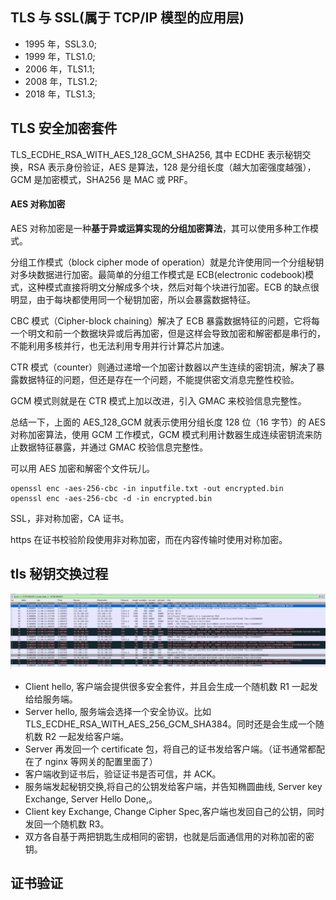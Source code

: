 ## TLS 与 SSL(属于 TCP/IP 模型的应用层)

- 1995 年，SSL3.0;
- 1999 年，TLS1.0;
- 2006 年，TLS1.1;
- 2008 年，TLS1.2;
- 2018 年，TLS1.3;

## TLS 安全加密套件

TLS_ECDHE_RSA_WITH_AES_128_GCM_SHA256, 其中 ECDHE 表示秘钥交换，RSA 表示身份验证，AES 是算法，128 是分组长度（越大加密强度越强），GCM 是加密模式，SHA256 是 MAC 或 PRF。

#### AES 对称加密

AES 对称加密是一种**基于异或运算实现的分组加密算法**，其可以使用多种工作模式。

分组工作模式（block cipher mode of operation）就是允许使用同一个分组秘钥对多块数据进行加密。最简单的分组工作模式是 ECB(electronic codebook)模式，这种模式直接将明文分解成多个块，然后对每个块进行加密。ECB 的缺点很明显，由于每块都使用同一个秘钥加密，所以会暴露数据特征。

CBC 模式（Cipher-block chaining）解决了 ECB 暴露数据特征的问题，它将每一个明文和前一个数据块异或后再加密，但是这样会导致加密和解密都是串行的，不能利用多核并行，也无法利用专用并行计算芯片加速。

CTR 模式（counter）则通过递增一个加密计数器以产生连续的密钥流，解决了暴露数据特征的问题，但还是存在一个问题，不能提供密文消息完整性校验。

GCM 模式则就是在 CTR 模式上加以改进，引入 GMAC 来校验信息完整性。

总结一下，上面的 AES_128_GCM 就表示使用分组长度 128 位（16 字节）的 AES 对称加密算法，使用 GCM 工作模式，GCM 模式利用计数器生成连续密钥流来防止数据特征暴露，并通过 GMAC 校验信息完整性。

可以用 AES 加密和解密个文件玩儿。

```
openssl enc -aes-256-cbc -in inputfile.txt -out encrypted.bin
openssl enc -aes-256-cbc -d -in encrypted.bin
```

SSL，非对称加密，CA 证书。

https 在证书校验阶段使用非对称加密，而在内容传输时使用对称加密。

## tls 秘钥交换过程

![tls 秘钥交换过程](./images/tls.png)

- Client hello, 客户端会提供很多安全套件，并且会生成一个随机数 R1 一起发给给服务端。
- Server hello, 服务端会选择一个安全协议。比如 TLS_ECDHE_RSA_WITH_AES_256_GCM_SHA384。同时还是会生成一个随机数 R2 一起发给客户端。
- Server 再发回一个 certificate 包，将自己的证书发给客户端。（证书通常都配在了 nginx 等网关的配置里面了）
- 客户端收到证书后，验证证书是否可信，并 ACK。
- 服务端发起秘钥交换,将自己的公钥发给客户端，并告知椭圆曲线, Server key Exchange, Server Hello Done,。
- Client key Exchange, Change Cipher Spec,客户端也发回自己的公钥，同时发回一个随机数 R3。
- 双方各自基于两把钥匙生成相同的密钥，也就是后面通信用的对称加密的密钥。

## 证书验证
